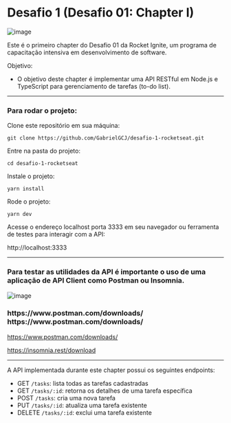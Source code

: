 # Desafio 1 (Desafio 01: Chapter I)

![image](https://user-images.githubusercontent.com/91347602/232902040-1eb12147-f163-4dd8-bf03-0d2cd96cefb7.png)

Este é o primeiro chapter do Desafio 01 da Rocket Ignite, um programa de capacitação intensiva em desenvolvimento de software.

Objetivo:

- O objetivo deste chapter é implementar uma API RESTful em Node.js e TypeScript para gerenciamento de tarefas (to-do list).

---

### Para rodar o projeto:

Clone este repositório em sua máquina:

`git clone https://github.com/GabrielGCJ/desafio-1-rocketseat.git`

Entre na pasta do projeto:

`cd desafio-1-rocketseat`

Instale o projeto:

`yarn install`

Rode o projeto:

`yarn dev`

Acesse o endereço localhost porta 3333 em seu navegador ou ferramenta de testes para interagir com a API:

http://localhost:3333

---

### Para testar as utilidades da API é importante o uso de uma aplicação de API Client como Postman ou Insomnia.

![image](https://user-images.githubusercontent.com/91347602/232907354-81bfa735-8b77-45b0-a624-9964122a11bc.png)

<h3 align-items: center; >https://www.postman.com/downloads/    https://www.postman.com/downloads/</h3>

https://www.postman.com/downloads/

https://insomnia.rest/download

---

A API implementada durante este chapter possui os seguintes endpoints:

- GET `/tasks`: lista todas as tarefas cadastradas
- GET `/tasks/:id`: retorna os detalhes de uma tarefa específica
- POST `/tasks`: cria uma nova tarefa
- PUT `/tasks/:id`: atualiza uma tarefa existente
- DELETE `/tasks/:id`: exclui uma tarefa existente
